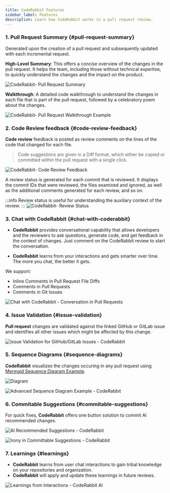 ```yaml
---
title: CodeRabbit Features
sidebar_label: Features
description: Learn how CodeRabbit works in a pull request review.
---
```


### 1. Pull Request Summary {#pull-request-summary}

Generated upon the creation of a pull request and subsequently updated with each
incremental request.

**High-Level Summary**: This offers a concise overview of the changes in the pull
request. It helps the team, including those without technical expertise, to
quickly understand the changes and the impact on the product.

![CodeRabbit- Pull Request Summary](/img/about/Summary-Overview.png)

**Walkthrough**: A detailed code walkthrough to understand the changes in each file
that is part of the pull request, followed by a celebratory poem about the
changes.

![CodeRabbit- Pull Request Walkthrough Example](/img/about/Summary-Walkthrough.png)

### 2. Code Review feedback {#code-review-feedback}

**Code review** feedback is posted as review comments on the lines of the code that
changed for each file.

> Code suggestions are given in a Diff format, which either
be copied or committed within the pull request with a single click.

![CodeRabbit- Code Review Feedback](/img/about/ReviewFeedback.png)

A review status is generated for each commit that is reviewed. It displays the
commit IDs that were reviewed, the files examined and ignored, as well as the
additional comments generated for each review, and so on.

:::info
Review status is useful for understanding the auxiliary context of the review.
:::
![CodeRabbit- Review Status](/img/about/ReviewStatus.png)

### 3. Chat with CodeRabbit {#chat-with-coderabbit}

- **CodeRabbit** provides conversational capability that allows developers and the
reviewers to ask questions, generate code, and get feedback in the context of
changes. Just comment on the CodeRabbit review to start the conversation.

- **CodeRabbit** learns from your interactions and gets smarter over time. The more
you chat, the better it gets.

We support:

- Inline Comments in Pull Request File Diffs
- Comments in Pull Requests
- Comments in Git Issues

![Chat with CodeRabbit - Conversation in Pull Requests](/img/about/chat.png)

### 4. Issue Validation {#issue-validation}

**Pull request** changes are validated against the linked GitHub or GitLab issue and
identifies all other issues which might be affected by this change.

![Issue Validation for GitHub/GitLab Issues - CodeRabbit](/img/about/issue-validation.png)

### 5. Sequence Diagrams {#sequence-diagrams}

**CodeRabbit** visualizes the changes occuring in any pull request using
[Mermaid Sequence Diagram Example](https://mermaid.live/).

![Diagram](/img/about/diagram.png)

![Advanced Sequence Diagram Example - CodeRabbit](/img/about/advanced-diagram.png)

### 6. Commitable Suggestions {#commitable-suggestions}

For quick fixes, **CodeRabbit** offers one button solution to commit AI recommended
changes.

![AI Recommended Suggestions - CodeRabbit](/img/about/committable-suggestion.png)

![Irony in Committable Suggestions - CodeRabbit](/img/about/ironic-committable.png)

### 7. Learnings {#learnings}

- **CodeRabbit** learns from user chat interactions to gain tribal knowledge on your
repositories and organization.
- **CodeRabbit** will apply and update these learnings
in future reviews.

![Learnings from Interactions - CodeRabbit AI](/img/about/learnings.png)
